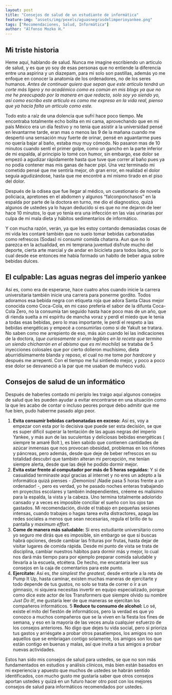 ```yaml
---
layout: post
title: "Consejos de salud de un estudiante de informática"
feature-img: "assets/img/pexels/aguasnegrasdelimperioyankee.png"
tags: ["Recomendaciones, Salud, Informática"]
author: "Alfonso Mozko H."
---
```

## Mi triste historia
Heme aquí, hablando de salud. Nunca me imagine escribiendo un articulo de salud, y es que yo soy de esas personas que no entiende la diferencia entre una aspirina y un diazepam, para mi solo son pastillas, además yo me enfoque en conocer la anatomía de los ordenadores, no de los seres humanos.
*Antes de continuar quiero que sepan que este articulo tendrá un corte más ligero y no académico como es común en mis blogs ya que no me he preocupado por la manera en que redacto, solo soy yo siendo yo, así como escribo este articulo es como me expreso en la vida real, pienso que ya hacía falta un articulo como este.*

Todo esto a raíz de una dolencia que sufrí hace poco tiempo. Me encontraba totalmente echo bolita en mi cama, aprovechando que en mi país México era un día festivo y no tenia que asistir a la universidad pensé en levantarme tarde, eran mas o menos las 9 de la mañana cuando me despertó una sensación muy fuerte de orinar, pensé en aguantarme pues no quería bajar al baño, estaba muy muy cómodo. No pasaron mas de 10 minutos cuando sentí el primer golpe, como un gancho en la parte inferior de mi espalda, al principio lo tomé con humor, sin embargo, ese dolor se empezó a agudizar rápidamente hasta que tuve que correr al baño pues ya no podía contener mas mis ganas de hacer pipí. Una vez terminado mi cometido pensé que me sentiría mejor, oh gran error, en realidad el dolor seguía agudizándose, hasta que me encontré a mí mismo tirado en el piso del dolor.

Después de la odisea que fue llegar al médico, un cuestionario de novela policiaca, apretones en el abdomen y algunos “falconponchasos” en la espalda por parte de la doctora en turno, me dio el diagnostico, quizá algunos de ustedes ya lo hayan deducido si es que no me dejaron de leer hace 10 minutos, lo que yo tenía era una infección en las vías urinarias por culpa de mi mala dieta y hábitos sedimentarios de informático.

Y con mucha razón, verán, ya que les estoy contando demasiadas cosas de mi vida les contaré también que no suelo tomar bebidas carbonatadas como refrescos (Sodas) ni consumir comida chatarra. Aun que no lo parezca en la actualidad, en mi temprana juventud disfrute mucho del deporte, cierta arte marcial y de andar en bicicleta para todos lados, por lo cual desde ese entonces me había formado un habito de beber agua sobre bebidas dulces.

## El culpable: Las aguas negras del imperio yankee
Así es, como era de esperarse, hace cuatro años cuando inicie la carrera universitaria también inicie una carrera para ponerme gordito. Todos adoramos esa bebida negra con etiqueta roja que adora Santa Claus mejor conocida como Coca-Cola, en mi caso prefería el sabor de la difunta Coca-Cola Zero, no la consumía tan seguido hasta hace poco mas de un año, que di rienda suelta a mi espíritu de mancha voraz y perdí el miedo que le tenia a todas esas bebidas, pero lo mas importante, le perdí el respeto a las bebidas energéticas y empecé a consumirlas como si de Yakult se tratara.
No saben como me arrepiento de eso, más aún cuando leí las indicaciones de la doctora, (*que curiosamente si eran legibles en la receta que termino un siendo chicharrón en el abismo que es mi mochila*) se trataba de 5 inyecciones colosales que por cierto dolieron muchísimo, dieta aburridísimamente blanda y reposo, el cual no me tome por *hardcore* y después me arrepentí.
Con el tiempo me fui sintiendo mejor, y poco a poco ese dolor se desvaneció a la par que me usaban de muñeco vudú. 

## Consejos de salud de un informático 
Después de haberles contado mi periplo les traigo aquí algunos consejos de salud que les pueden ayudar a evitar encontrarse en una situación como la que les acabo de contar o incluso peores porque debo admitir que me fue bien, pudo haberme pasado algo peor.

1. **Evita consumir bebidas carbonatadas en exceso:** Así es, voy a empezar con esta por lo decisiva que puede ser esta decisión, se que es super difícil superar la tentación de las aguas negras del imperio Yankee, y más aun de las suculentas y deliciosas bebidas energéticas ( siempre te amaré Bolt ), es bien sabido que contienen cantidades de azúcar inmensas que nos provocan obesidad, problemas en los riñones y páncreas, pero además, desde que deje de beber refrescos en su totalidad descubrí que también alteran mi percepción, me tenían siempre alerta, desde que las dejé he podido dormir mejor.
2. **Evita estar frente al computador por más de 5 horas seguidas:** Y si de casualidad terminaste aquí gracias al internet y no eres un adepto a la informática quizá pienses - ¡Demonios! ¡Nadie pasa 5 horas frente a un ordenador! -, pero es verdad, yo he pasado noches enteras trabajando en proyectos escolares y también independientes, créeme es malísimo para la espalda, la vista y la cabeza. Uno termina totalmente adolorido cansado y a veces es imposible conciliar el sueño con los ojos tan gastados. Mi recomendación, divide el trabajo en pequeñas sesiones intensas, cuando trabajes o hagas tarea evita distractores, apaga las redes sociales a menos que sean necesarias, regula el brillo de tu pantalla y *maximum effort*.
3. **Come de manera más saludable:** Si eres estudiante universitario como yo seguro me dirás que es imposible, sin embargo se que si buscas habrá opciones, desde cambiar las frituras por frutas, hasta dejar de visitar lugares de comida rápida. Desde mi punto de vista se trata de disciplina, cambiar nuestros hábitos para dormir más y mejor, lo cual nos dará más tiempo para por ejemplo preparar comida saludable y llevarla a la escuela, etcétera. De hecho, me encantaría leer sus consejos en la caja de comentarios para este punto.
4. **Ejercítate:** Así es, *the simplest the greatest*, desde entrarle a la reta de Pump It Up, hasta caminar, existen muchas maneras de ejercitarte y todo depende de tus gustos, no solo se trata de correr o ir a un gimnasio, ni siquiera necesitas invertir en equipo especializado, porque como dice este actor de los Transformers que siempre olvido su nombre *Just Do it!*, me gustaría leer de que maneras se ejercitan los compañeros informáticos.
5 **Reduce tu consumo de alcohol:** Lo sé, existe el mito del fiestón de informáticos, pero la verdad es que yo conozco a muchos compañeros que se la viven en la fiesta los fines de semana, y eso en la mayoría de las veces anula cualquier esfuerzo de los consejos anteriores. No digo que dejes tu vida social, pero si prioriza tus gastos y arriésgate a probar otros pasatiempos, los amigos no son aquellos que se embriagan contigo solamente, los amigos son los que están contigo en buenas y malas, así que invita a tus amigos a probar nuevas actividades.


Estos han sido mis consejos de salud para ustedes, se que no son más fundamentados en estudios y análisis clínicos, más bien están basados en mi experiencia y apuesto que muchos de ustedes se habrán sentido identificados, con mucho gusto me gustaría saber que otros consejos aportan ustedes y quizá en un futuro hacer otro post con los mejores consejos de salud para informáticos recomendados por ustedes.
